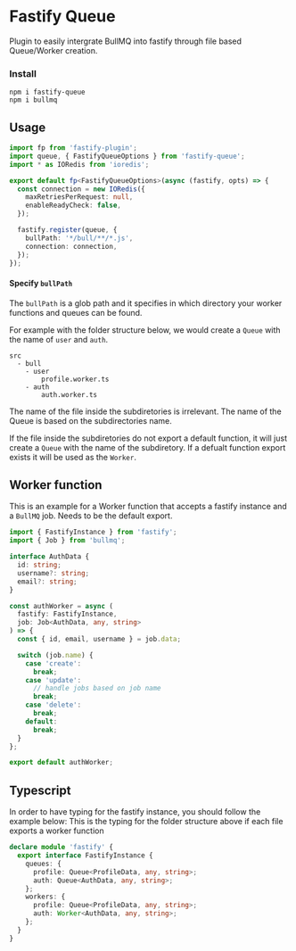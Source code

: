 # Fastify Queue

Plugin to easily intergrate BullMQ into fastify through file based Queue/Worker creation.

### Install

```
npm i fastify-queue
npm i bullmq
```

## Usage

```typescript
import fp from 'fastify-plugin';
import queue, { FastifyQueueOptions } from 'fastify-queue';
import * as IORedis from 'ioredis';

export default fp<FastifyQueueOptions>(async (fastify, opts) => {
  const connection = new IORedis({
    maxRetriesPerRequest: null,
    enableReadyCheck: false,
  });

  fastify.register(queue, {
    bullPath: '*/bull/**/*.js',
    connection: connection,
  });
});
```

#### Specify `bullPath`

The `bullPath` is a glob path and it specifies in which directory your worker functions and queues can be found.

For example with the folder structure below, we would create a `Queue` with the name of `user` and `auth`.

```
src
  - bull
    - user
        profile.worker.ts
    - auth
        auth.worker.ts
```

The name of the file inside the subdiretories is irrelevant. The name of the Queue is based on the subdirectories name.

If the file inside the subdiretories do not export a default function, it will just create a `Queue` with the name of the subdiretory. If a defualt function export exists it will be used as the `Worker`.

## Worker function

This is an example for a Worker function that accepts a fastify instance and a `BullMQ` job. Needs to be the default export.

```typescript
import { FastifyInstance } from 'fastify';
import { Job } from 'bullmq';

interface AuthData {
  id: string;
  username?: string;
  email?: string;
}

const authWorker = async (
  fastify: FastifyInstance,
  job: Job<AuthData, any, string>
) => {
  const { id, email, username } = job.data;

  switch (job.name) {
    case 'create':
      break;
    case 'update':
      // handle jobs based on job name
      break;
    case 'delete':
      break;
    default:
      break;
  }
};

export default authWorker;
```

## Typescript

In order to have typing for the fastify instance, you should follow the example below:
This is the typing for the folder structure above if each file exports a worker function

```typescript
declare module 'fastify' {
  export interface FastifyInstance {
    queues: {
      profile: Queue<ProfileData, any, string>;
      auth: Queue<AuthData, any, string>;
    };
    workers: {
      profile: Queue<ProfileData, any, string>;
      auth: Worker<AuthData, any, string>;
    };
  }
}
```
